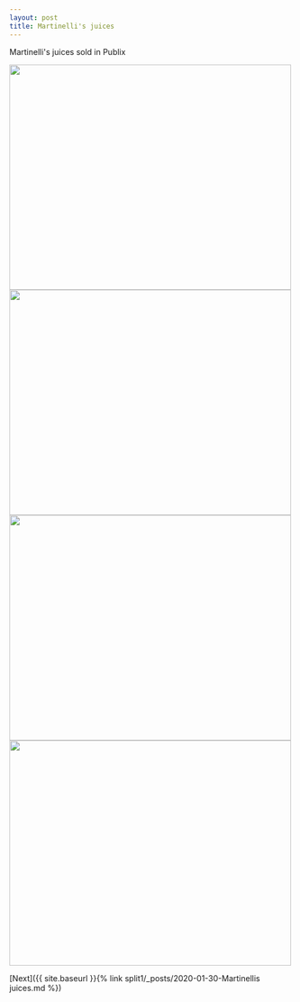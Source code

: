 ```yaml
---
layout: post
title: Martinelli's juices
---
```


Martinelli's juices sold in Publix

<img src="{{ site.baseurl }}/images/Martinelli1.jpg" class="responsive" width="500" height="400" />

<img src="{{ site.baseurl }}/images/Martinelli2.jpg" class="responsive" width="500" height="400" />


<img src="{{ site.baseurl }}/images/Martinelli3.jpg" class="responsive" width="500" height="400" />


<img src="{{ site.baseurl }}/images/Martinelli4.jpg" class="responsive" width="500" height="400" />


[Next]({{ site.baseurl }}{% link split1/_posts/2020-01-30-Martinellis juices.md %})
